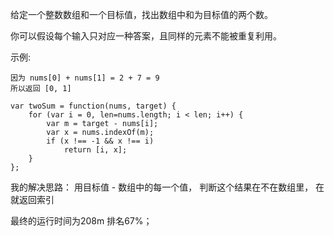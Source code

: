 给定一个整数数组和一个目标值，找出数组中和为目标值的两个数。

你可以假设每个输入只对应一种答案，且同样的元素不能被重复利用。

示例:

```给定 nums = [2, 7, 11, 15], target = 9
因为 nums[0] + nums[1] = 2 + 7 = 9
所以返回 [0, 1]
```

```
var twoSum = function(nums, target) {
    for (var i = 0, len=nums.length; i < len; i++) {
        var m = target - nums[i];
        var x = nums.indexOf(m);
        if (x !== -1 && x !== i)
            return [i, x];
    }
};
```

我的解决思路：
用目标值 - 数组中的每一个值， 判断这个结果在不在数组里， 在就返回索引

最终的运行时间为208m  排名67%；